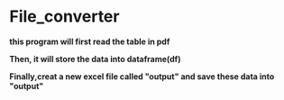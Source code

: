 # File_converter
**this program will first read the table in pdf** 

**Then, it will store the data into dataframe(df)**

**Finally,creat a new excel file called "output" and save these data into "output"**

